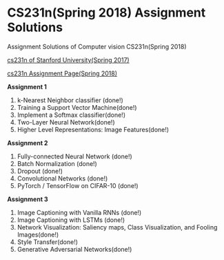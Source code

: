 # CS231n(Spring 2018) Assignment Solutions

Assignment Solutions of Computer vision CS231n(Spring 2018)

[cs231n of Stanford University(Spring 2017)](https://www.youtube.com/watch?v=vT1JzLTH4G4&list=PLC1qU-LWwrF64f4QKQT-Vg5Wr4qEE1Zxk&index=1)

[cs231n Assignment Page(Spring 2018)](http://cs231n.stanford.edu/syllabus.html)

**Assignment 1**

1. k-Nearest Neighbor classifier (done!)
2. Training a Support Vector Machine(done!)
3. Implement a Softmax classifier(done!)
4. Two-Layer Neural Network(done!)
5. Higher Level Representations: Image Features(done!)

**Assignment 2**

1. Fully-connected Neural Network (done!)
2. Batch Normalization  (done!)
3. Dropout (done!)
4. Convolutional Networks (done!)
5. PyTorch / TensorFlow on CIFAR-10 (done!)

**Assignment 3**

1. Image Captioning with Vanilla RNNs (done!)
2. Image Captioning with LSTMs (done!)
3. Network Visualization: Saliency maps, Class Visualization, and Fooling Images(done!)
4. Style Transfer(done!)
5. Generative Adversarial Networks(done!)
